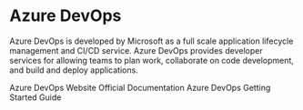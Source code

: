 # Azure DevOps

Azure DevOps is developed by Microsoft as a full scale application lifecycle management and CI/CD service. Azure DevOps provides developer services for allowing teams to plan work, collaborate on code development, and build and deploy applications.

<BadgeLink badgeText='Official Website' colorScheme='blue' href='https://azure.microsoft.com/en-us/services/devops/#overview'>Azure DevOps Website</BadgeLink>
<BadgeLink badgeText='Official Documentation' colorScheme='blue' href='https://docs.microsoft.com/en-us/azure/devops/?view=azure-devops&viewFallbackFrom=vsts'>Official Documentation</BadgeLink>
<BadgeLink badgeText='Getting Started Guide' colorScheme='blue' href='https://docs.microsoft.com/en-us/azure/devops/user-guide/sign-up-invite-teammates?view=azure-devops'>Azure DevOps Getting Started Guide</BadgeLink>
